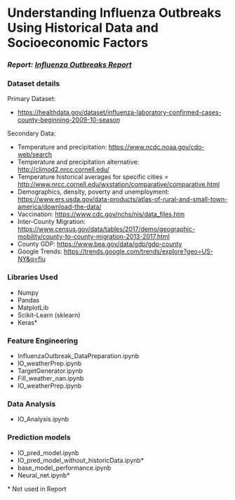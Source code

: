 
# Understanding Influenza Outbreaks Using Historical Data and Socioeconomic Factors

*<h3>Report: <a href="/DS_Influenza_Report.pdf">Influenza Outbreaks Report</a></h3>*

<h3>Dataset details</h3>

Primary Dataset: 

* https://healthdata.gov/dataset/influenza-laboratory-confirmed-cases-county-beginning-2009-10-season

Secondary Data:

* Temperature and precipitation: https://www.ncdc.noaa.gov/cdo-web/search
* Temperature and precipitation alternative: http://climod2.nrcc.cornell.edu/
* Temperature historical averages for specific cities = http://www.nrcc.cornell.edu/wxstation/comparative/comparative.html
* Demographics, density, poverty and unemployment: https://www.ers.usda.gov/data-products/atlas-of-rural-and-small-town-america/download-the-data/ 
* Vaccination: https://www.cdc.gov/nchs/nis/data_files.htm
* Inter-County Migration: https://www.census.gov/data/tables/2017/demo/geographic-mobility/county-to-county-migration-2013-2017.html
* County GDP: https://www.bea.gov/data/gdp/gdp-county 
* Google Trends: https://trends.google.com/trends/explore?geo=US-NY&q=flu

<h3>Libraries Used</h3>

* Numpy
* Pandas
* MatplotLib
* Scikit-Learn (sklearn)
* Keras*

<h3>Feature Engineering</h3>

* InfluenzaOutbreak_DataPreparation.ipynb
* IO_weatherPrep.ipynb
* TargetGenerator.ipynb
* Fill_weather_nan.ipynb
* IO_weatherPrep.ipynb

<h3>Data Analysis</h3>

* IO_Analysis.ipynb

<h3>Prediction models</h3>

* IO_pred_model.ipynb
* IO_pred_model_without_historicData.ipynb*
* base_model_performance.ipynb
* Neural_net.ipynb*	

\* Not used in Report
